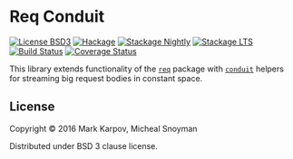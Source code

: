 # Req Conduit

[![License BSD3](https://img.shields.io/badge/license-BSD3-brightgreen.svg)](http://opensource.org/licenses/BSD-3-Clause)
[![Hackage](https://img.shields.io/hackage/v/req-conduit.svg?style=flat)](https://hackage.haskell.org/package/req-conduit)
[![Stackage Nightly](http://stackage.org/package/req-conduit/badge/nightly)](http://stackage.org/nightly/package/req-conduit)
[![Stackage LTS](http://stackage.org/package/req-conduit/badge/lts)](http://stackage.org/lts/package/req-conduit)
[![Build Status](https://travis-ci.org/mrkkrp/req-conduit.svg?branch=master)](https://travis-ci.org/mrkkrp/req-conduit)
[![Coverage Status](https://coveralls.io/repos/mrkkrp/req-conduit/badge.svg?branch=master&service=github)](https://coveralls.io/github/mrkkrp/req-conduit?branch=master)

This library extends functionality of
the [`req`](https://hackage.haskell.org/package/req) package
with [`conduit`](https://hackage.haskell.org/package/conduit) helpers for
streaming big request bodies in constant space.

## License

Copyright © 2016 Mark Karpov, Micheal Snoyman

Distributed under BSD 3 clause license.
